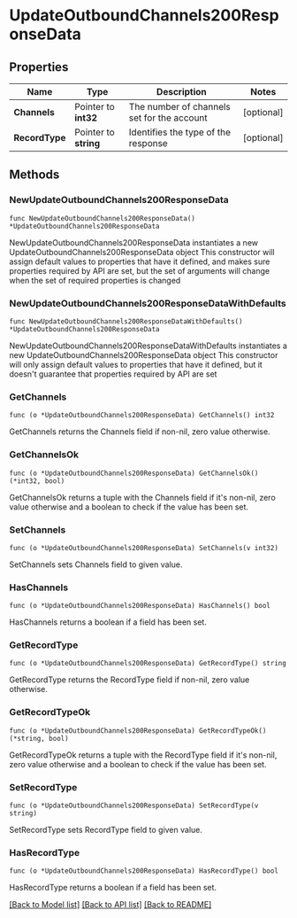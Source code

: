 # UpdateOutboundChannels200ResponseData

## Properties

Name | Type | Description | Notes
------------ | ------------- | ------------- | -------------
**Channels** | Pointer to **int32** | The number of channels set for the account | [optional] 
**RecordType** | Pointer to **string** | Identifies the type of the response | [optional] 

## Methods

### NewUpdateOutboundChannels200ResponseData

`func NewUpdateOutboundChannels200ResponseData() *UpdateOutboundChannels200ResponseData`

NewUpdateOutboundChannels200ResponseData instantiates a new UpdateOutboundChannels200ResponseData object
This constructor will assign default values to properties that have it defined,
and makes sure properties required by API are set, but the set of arguments
will change when the set of required properties is changed

### NewUpdateOutboundChannels200ResponseDataWithDefaults

`func NewUpdateOutboundChannels200ResponseDataWithDefaults() *UpdateOutboundChannels200ResponseData`

NewUpdateOutboundChannels200ResponseDataWithDefaults instantiates a new UpdateOutboundChannels200ResponseData object
This constructor will only assign default values to properties that have it defined,
but it doesn't guarantee that properties required by API are set

### GetChannels

`func (o *UpdateOutboundChannels200ResponseData) GetChannels() int32`

GetChannels returns the Channels field if non-nil, zero value otherwise.

### GetChannelsOk

`func (o *UpdateOutboundChannels200ResponseData) GetChannelsOk() (*int32, bool)`

GetChannelsOk returns a tuple with the Channels field if it's non-nil, zero value otherwise
and a boolean to check if the value has been set.

### SetChannels

`func (o *UpdateOutboundChannels200ResponseData) SetChannels(v int32)`

SetChannels sets Channels field to given value.

### HasChannels

`func (o *UpdateOutboundChannels200ResponseData) HasChannels() bool`

HasChannels returns a boolean if a field has been set.

### GetRecordType

`func (o *UpdateOutboundChannels200ResponseData) GetRecordType() string`

GetRecordType returns the RecordType field if non-nil, zero value otherwise.

### GetRecordTypeOk

`func (o *UpdateOutboundChannels200ResponseData) GetRecordTypeOk() (*string, bool)`

GetRecordTypeOk returns a tuple with the RecordType field if it's non-nil, zero value otherwise
and a boolean to check if the value has been set.

### SetRecordType

`func (o *UpdateOutboundChannels200ResponseData) SetRecordType(v string)`

SetRecordType sets RecordType field to given value.

### HasRecordType

`func (o *UpdateOutboundChannels200ResponseData) HasRecordType() bool`

HasRecordType returns a boolean if a field has been set.


[[Back to Model list]](../README.md#documentation-for-models) [[Back to API list]](../README.md#documentation-for-api-endpoints) [[Back to README]](../README.md)



